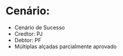 # Cenário: 
 
 - Cenário de Sucesso
 - Credtor: PJ
 - Debtor: PF
 - Múltiplas alçadas parcialmente aprovado